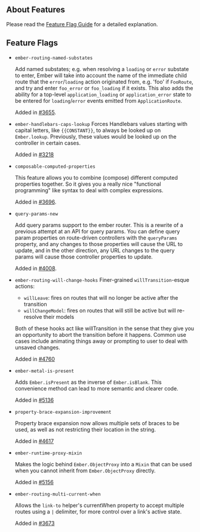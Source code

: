 ## About Features

Please read the [Feature Flag Guide](http://emberjs.com/guides/configuring-ember/feature-flags/)
for a detailed explanation.

## Feature Flags

* `ember-routing-named-substates`

  Add named substates; e.g. when resolving a `loading` or `error`
  substate to enter, Ember will take into account the name of the
  immediate child route that the `error`/`loading` action originated
  from, e.g. 'foo' if `FooRoute`, and try and enter `foo_error` or
  `foo_loading` if it exists. This also adds the ability for a
  top-level `application_loading` or `application_error` state to
  be entered for `loading`/`error` events emitted from
  `ApplicationRoute`.

  Added in [#3655](https://github.com/emberjs/ember.js/pull/3655).

* `ember-handlebars-caps-lookup`
  Forces Handlebars values starting with capital letters, like `{{CONSTANT}}`,
  to always be looked up on `Ember.lookup`. Previously, these values would be
  looked up on the controller in certain cases.

  Added in [#3218](https://github.com/emberjs/ember.js/pull/3218)

* `composable-computed-properties`

  This feature allows you to combine (compose) different computed
  properties together. So it gives you a really nice "functional
  programming" like syntax to deal with complex expressions.

  Added in [#3696](https://github.com/emberjs/ember.js/pull/3696).

* `query-params-new`

  Add query params support to the ember router. This is a rewrite of a
  previous attempt at an API for query params. You can define query
  param properties on route-driven controllers with the `queryParams`
  property, and any changes to those properties will cause the URL
  to update, and in the other direction, any URL changes to the query
  params will cause those controller properties to update.

  Added in [#4008](https://github.com/emberjs/ember.js/pull/4008).

* `ember-routing-will-change-hooks`
  Finer-grained `willTransition`-esque actions:

  - `willLeave`: fires on routes that will no longer be active after
    the transition
  - `willChangeModel`: fires on routes that will still be active
    but will re-resolve their models

  Both of these hooks act like willTransition in the sense that they
  give you an opportunity to abort the transition before it happens.
  Common use cases include animating things away or prompting to user
  to deal with unsaved changes.

  Added in [#4760](https://github.com/emberjs/ember.js/pull/4760)

* `ember-metal-is-present`

  Adds `Ember.isPresent` as the inverse of `Ember.isBlank`. This convenience
  method can lead to more semantic and clearer code.

  Added in [#5136](https://github.com/emberjs/ember.js/pull/5136)

* `property-brace-expansion-improvement`

  Property brace expansion now allows multiple sets of braces to be used,
  as well as not restricting their location in the string.

  Added in [#4617](https://github.com/emberjs/ember.js/pull/4617)

* `ember-runtime-proxy-mixin`

  Makes the logic behind `Ember.ObjectProxy` into a `Mixin` that can be used when you cannot
  inherit from `Ember.ObjectProxy` directly.

  Added in [#5156](https://github.com/emberjs/ember.js/pull/5156)

* `ember-routing-multi-current-when`

  Allows the `link-to` helper's currentWhen property to accept multiple routes
  using a `|` delimiter, for more control over a link's active state.

  Added in [#3673](https://github.com/emberjs/ember.js/pull/3673)
